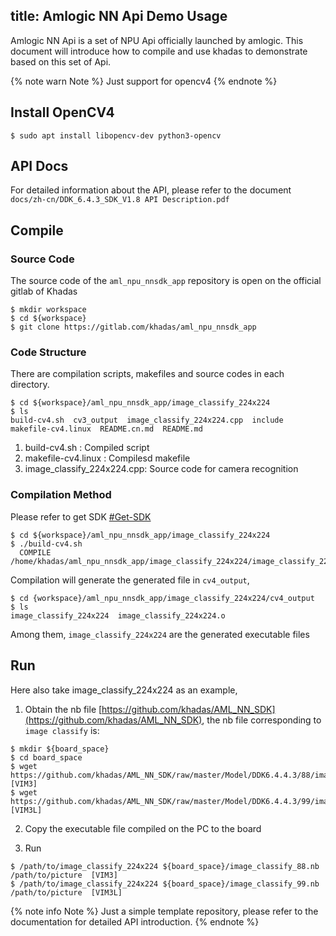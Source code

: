 title: Amlogic NN Api Demo Usage
---

Amlogic NN Api is a set of NPU Api officially launched by amlogic. This document will introduce how to compile and use khadas to demonstrate based on this set of Api.

{% note warn Note %}
Just support for opencv4
{% endnote %}

## Install OpenCV4

```shell
$ sudo apt install libopencv-dev python3-opencv
```

## API Docs

For detailed information about the API, please refer to the document `docs/zh-cn/DDK_6.4.3_SDK_V1.8 API Description.pdf`

## Compile

### Source Code

The source code of the `aml_npu_nnsdk_app` repository is open on the official gitlab of Khadas

```shell
$ mkdir workspace
$ cd ${workspace}
$ git clone https://gitlab.com/khadas/aml_npu_nnsdk_app
```

### Code Structure


There are compilation scripts, makefiles and source codes in each directory.

```shell
$ cd ${workspace}/aml_npu_nnsdk_app/image_classify_224x224
$ ls
build-cv4.sh  cv3_output  image_classify_224x224.cpp  include  makefile-cv4.linux  README.cn.md  README.md
```

1. build-cv4.sh : Compiled script
2. makefile-cv4.linux : Compilesd makefile
3. image_classify_224x224.cpp: Source code for camera recognition

### Compilation Method

Please refer to get SDK [#Get-SDK](/vim3/HowToUseNPUSDK#Get-SDK)

```shell
$ cd ${workspace}/aml_npu_nnsdk_app/image_classify_224x224
$ ./build-cv4.sh
  COMPILE /home/khadas/aml_npu_nnsdk_app/image_classify_224x224/image_classify_224x224.cpp
```

Compilation will generate the generated file in `cv4_output`,
```shell
$ cd {workspace}/aml_npu_nnsdk_app/image_classify_224x224/cv4_output
$ ls
image_classify_224x224  image_classify_224x224.o
```

Among them, `image_classify_224x224` are the generated executable files

## Run


Here also take image_classify_224x224 as an example,

1. Obtain the nb file [https://github.com/khadas/AML_NN_SDK](https://github.com/khadas/AML_NN_SDK), the nb file corresponding to `image classify` is:

```shell
$ mkdir ${board_space}
$ cd board_space
$ wget https://github.com/khadas/AML_NN_SDK/raw/master/Model/DDK6.4.4.3/88/image_classify_88.nb  [VIM3]
$ wget https://github.com/khadas/AML_NN_SDK/raw/master/Model/DDK6.4.4.3/99/image_classify_88.nb  [VIM3L]
```

2. Copy the executable file compiled on the PC to the board

3. Run


```shell
$ /path/to/image_classify_224x224 ${board_space}/image_classify_88.nb /path/to/picture  [VIM3] 
$ /path/to/image_classify_224x224 ${board_space}/image_classify_99.nb /path/to/picture  [VIM3L] 

```

{% note info Note %}
Just a simple template repository, please refer to the documentation for detailed API introduction.
{% endnote %}

